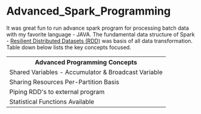 # Advanced_Spark_Programming

It was great fun to run advance spark program for processing batch data with my favorite language - JAVA. The fundamental data structure of Spark - <a href="https://spark.apache.org/docs/1.6.0/api/java/org/apache/spark/api/java/JavaRDD.html" class="button">Resilient Distributed Datasets (RDD)</a> was basis of all data transformation. Table down below lists the key concepts focused.

<table style="width:100%">
  <tr>
    <th>Advanced Programming Concepts</th>
  </tr>
  <tr>
    <td>Shared Variables - Accumulator & Broadcast Variable</td>
  </tr>
  <tr>
    <td>Sharing Resources Per-Partition Basis</td>
  </tr>
  <tr>
    <td>Piping RDD's to external program</td>
  </tr>
  <tr>
    <td>Statistical Functions Available</td>
  </tr>
</table>
